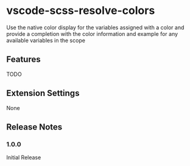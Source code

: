 # vscode-scss-resolve-colors 

Use the native color display for the variables assigned with a color and provide a completion with the color
information and example for any available variables in the scope

## Features

TODO

## Extension Settings

None

## Release Notes

### 1.0.0

Initial Release

